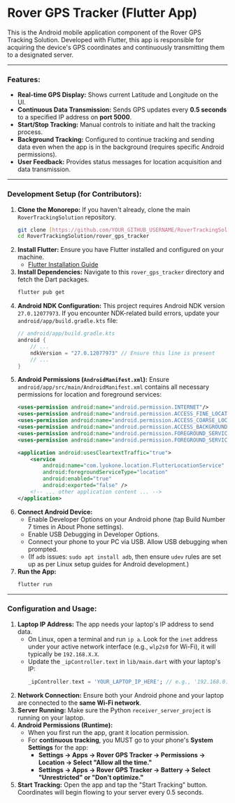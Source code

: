 # Rover GPS Tracker (Flutter App)

This is the Android mobile application component of the Rover GPS Tracking Solution. Developed with Flutter, this app is responsible for acquiring the device's GPS coordinates and continuously transmitting them to a designated server.

---

### Features:

* **Real-time GPS Display:** Shows current Latitude and Longitude on the UI.
* **Continuous Data Transmission:** Sends GPS updates every **0.5 seconds** to a specified IP address on **port 5000**.
* **Start/Stop Tracking:** Manual controls to initiate and halt the tracking process.
* **Background Tracking:** Configured to continue tracking and sending data even when the app is in the background (requires specific Android permissions).
* **User Feedback:** Provides status messages for location acquisition and data transmission.

---

### Development Setup (for Contributors):

1.  **Clone the Monorepo:** If you haven't already, clone the main `RoverTrackingSolution` repository.
    ```bash
    git clone [https://github.com/YOUR_GITHUB_USERNAME/RoverTrackingSolution.git](https://github.com/YOUR_GITHUB_USERNAME/RoverTrackingSolution.git)
    cd RoverTrackingSolution/rover_gps_tracker
    ```
2.  **Install Flutter:** Ensure you have Flutter installed and configured on your machine.
    * [Flutter Installation Guide](https://flutter.dev/docs/get-started/install)
3.  **Install Dependencies:** Navigate to this `rover_gps_tracker` directory and fetch the Dart packages.
    ```bash
    flutter pub get
    ```
4.  **Android NDK Configuration:** This project requires Android NDK version `27.0.12077973`. If you encounter NDK-related build errors, update your `android/app/build.gradle.kts` file:
    ```kotlin
    // android/app/build.gradle.kts
    android {
        // ...
        ndkVersion = "27.0.12077973" // Ensure this line is present
        // ...
    }
    ```
5.  **Android Permissions (`AndroidManifest.xml`):**
    Ensure `android/app/src/main/AndroidManifest.xml` contains all necessary permissions for location and foreground services:
    ```xml
    <uses-permission android:name="android.permission.INTERNET"/>
    <uses-permission android:name="android.permission.ACCESS_FINE_LOCATION"/>
    <uses-permission android:name="android.permission.ACCESS_COARSE_LOCATION"/>
    <uses-permission android:name="android.permission.ACCESS_BACKGROUND_LOCATION"/>
    <uses-permission android:name="android.permission.FOREGROUND_SERVICE_LOCATION"/>
    <uses-permission android:name="android.permission.FOREGROUND_SERVICE"/>

    <application android:usesCleartextTraffic="true">
        <service
            android:name="com.lyokone.location.FlutterLocationService"
            android:foregroundServiceType="location"
            android:enabled="true"
            android:exported="false" />
        <!-- ... other application content ... -->
    </application>
    ```
6.  **Connect Android Device:**
    * Enable Developer Options on your Android phone (tap Build Number 7 times in About Phone settings).
    * Enable USB Debugging in Developer Options.
    * Connect your phone to your PC via USB. Allow USB debugging when prompted.
    * (If `adb` issues: `sudo apt install adb`, then ensure `udev` rules are set up as per Linux setup guides for Android development.)
7.  **Run the App:**
    ```bash
    flutter run
    ```

---

### Configuration and Usage:

1.  **Laptop IP Address:**
    The app needs your laptop's IP address to send data.
    * On Linux, open a terminal and run `ip a`. Look for the `inet` address under your active network interface (e.g., `wlp2s0` for Wi-Fi), it will typically be `192.168.X.X`.
    * Update the `_ipController.text` in `lib/main.dart` with your laptop's IP:
        ```dart
        _ipController.text = 'YOUR_LAPTOP_IP_HERE'; // e.g., '192.168.0.140'
        ```
2.  **Network Connection:** Ensure both your Android phone and your laptop are connected to the **same Wi-Fi network**.
3.  **Server Running:** Make sure the Python `receiver_server_project` is running on your laptop.
4.  **Android Permissions (Runtime):**
    * When you first run the app, grant it location permission.
    * For **continuous tracking**, you MUST go to your phone's **System Settings** for the app:
        * **Settings -> Apps -> Rover GPS Tracker -> Permissions -> Location -> Select "Allow all the time."**
        * **Settings -> Apps -> Rover GPS Tracker -> Battery -> Select "Unrestricted" or "Don't optimize."**
5.  **Start Tracking:** Open the app and tap the "Start Tracking" button. Coordinates will begin flowing to your server every 0.5 seconds.